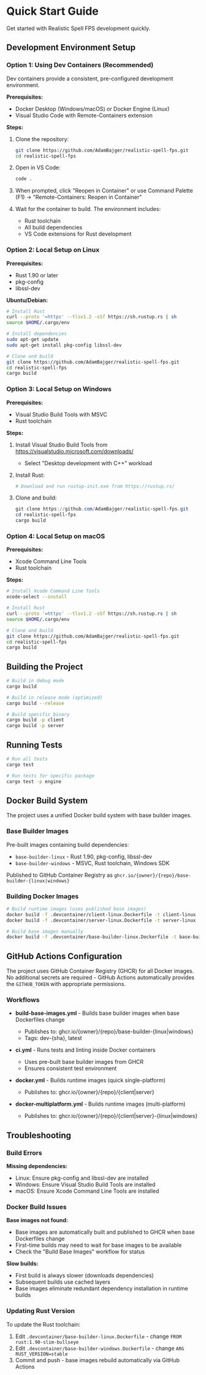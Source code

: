 # Quick Start Guide

Get started with Realistic Spell FPS development quickly.

## Development Environment Setup

### Option 1: Using Dev Containers (Recommended)

Dev containers provide a consistent, pre-configured development environment.

**Prerequisites:**
- Docker Desktop (Windows/macOS) or Docker Engine (Linux)
- Visual Studio Code with Remote-Containers extension

**Steps:**
1. Clone the repository:
   ```bash
   git clone https://github.com/AdamBajger/realistic-spell-fps.git
   cd realistic-spell-fps
   ```

2. Open in VS Code:
   ```bash
   code .
   ```

3. When prompted, click "Reopen in Container" or use Command Palette (F1) → "Remote-Containers: Reopen in Container"

4. Wait for the container to build. The environment includes:
   - Rust toolchain
   - All build dependencies
   - VS Code extensions for Rust development

### Option 2: Local Setup on Linux

**Prerequisites:**
- Rust 1.90 or later
- pkg-config
- libssl-dev

**Ubuntu/Debian:**
```bash
# Install Rust
curl --proto '=https' --tlsv1.2 -sSf https://sh.rustup.rs | sh
source $HOME/.cargo/env

# Install dependencies
sudo apt-get update
sudo apt-get install pkg-config libssl-dev

# Clone and build
git clone https://github.com/AdamBajger/realistic-spell-fps.git
cd realistic-spell-fps
cargo build
```

### Option 3: Local Setup on Windows

**Prerequisites:**
- Visual Studio Build Tools with MSVC
- Rust toolchain

**Steps:**
1. Install Visual Studio Build Tools from https://visualstudio.microsoft.com/downloads/
   - Select "Desktop development with C++" workload
   
2. Install Rust:
   ```powershell
   # Download and run rustup-init.exe from https://rustup.rs/
   ```

3. Clone and build:
   ```powershell
   git clone https://github.com/AdamBajger/realistic-spell-fps.git
   cd realistic-spell-fps
   cargo build
   ```

### Option 4: Local Setup on macOS

**Prerequisites:**
- Xcode Command Line Tools
- Rust toolchain

**Steps:**
```bash
# Install Xcode Command Line Tools
xcode-select --install

# Install Rust
curl --proto '=https' --tlsv1.2 -sSf https://sh.rustup.rs | sh
source $HOME/.cargo/env

# Clone and build
git clone https://github.com/AdamBajger/realistic-spell-fps.git
cd realistic-spell-fps
cargo build
```

## Building the Project

```bash
# Build in debug mode
cargo build

# Build in release mode (optimized)
cargo build --release

# Build specific binary
cargo build -p client
cargo build -p server
```

## Running Tests

```bash
# Run all tests
cargo test

# Run tests for specific package
cargo test -p engine
```

## Docker Build System

The project uses a unified Docker build system with base builder images.

### Base Builder Images

Pre-built images containing build dependencies:
- `base-builder-linux` - Rust 1.90, pkg-config, libssl-dev
- `base-builder-windows` - MSVC, Rust toolchain, Windows SDK

Published to GitHub Container Registry as `ghcr.io/{owner}/{repo}/base-builder-{linux|windows}`

### Building Docker Images

```bash
# Build runtime images (uses published base images)
docker build -f .devcontainer/client-linux.Dockerfile -t client-linux .
docker build -f .devcontainer/server-linux.Dockerfile -t server-linux .

# Build base images manually
docker build -f .devcontainer/base-builder-linux.Dockerfile -t base-builder-linux .
```

## GitHub Actions Configuration

The project uses GitHub Container Registry (GHCR) for all Docker images. No additional secrets are required - GitHub Actions automatically provides the `GITHUB_TOKEN` with appropriate permissions.

### Workflows

- **build-base-images.yml** - Builds base builder images when base Dockerfiles change
  - Publishes to: ghcr.io/{owner}/{repo}/base-builder-{linux|windows}
  - Tags: dev-{sha}, latest
  
- **ci.yml** - Runs tests and linting inside Docker containers
  - Uses pre-built base builder images from GHCR
  - Ensures consistent test environment
  
- **docker.yml** - Builds runtime images (quick single-platform)
  - Publishes to: ghcr.io/{owner}/{repo}/{client|server}
  
- **docker-multiplatform.yml** - Builds runtime images (multi-platform)
  - Publishes to: ghcr.io/{owner}/{repo}/{client|server}-{linux|windows}

## Troubleshooting

### Build Errors

**Missing dependencies:**
- Linux: Ensure pkg-config and libssl-dev are installed
- Windows: Ensure Visual Studio Build Tools are installed
- macOS: Ensure Xcode Command Line Tools are installed

### Docker Build Issues

**Base images not found:**
- Base images are automatically built and published to GHCR when base Dockerfiles change
- First-time builds may need to wait for base images to be available
- Check the "Build Base Images" workflow for status

**Slow builds:**
- First build is always slower (downloads dependencies)
- Subsequent builds use cached layers
- Base images eliminate redundant dependency installation in runtime builds

### Updating Rust Version

To update the Rust toolchain:
1. Edit `.devcontainer/base-builder-linux.Dockerfile` - change `FROM rust:1.90-slim-bullseye`
2. Edit `.devcontainer/base-builder-windows.Dockerfile` - change `ARG RUST_VERSION=stable`
3. Commit and push - base images rebuild automatically via GitHub Actions
